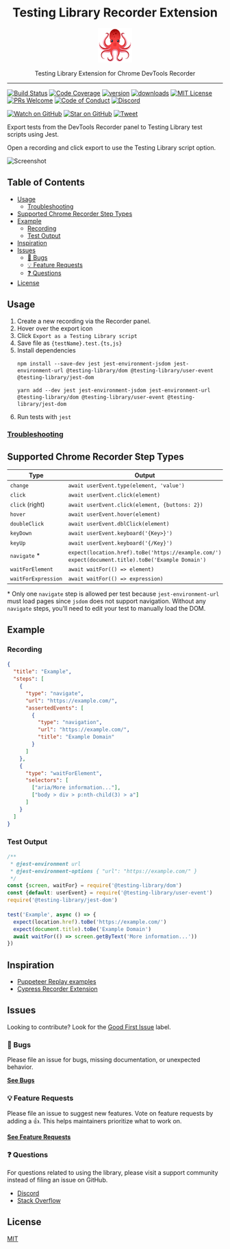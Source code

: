 <div align="center">
<h1>Testing Library Recorder Extension</h1>

<a href="https://joypixels.com/profiles/emoji/1f419">
  <img
    height="80"
    width="80"
    alt="octopus"
    src="other/octopus.png"
  />
</a>

<p>Testing Library Extension for Chrome DevTools Recorder</p>
</div>

---

<!-- prettier-ignore-start -->
[![Build Status][build-badge]][build]
[![Code Coverage][coverage-badge]][coverage]
[![version][version-badge]][extension]
[![downloads][downloads-badge]][extension]
[![MIT License][license-badge]][license]
[![PRs Welcome][prs-badge]][prs]
[![Code of Conduct][coc-badge]][coc]
[![Discord][discord-badge]][discord]

[![Watch on GitHub][github-watch-badge]][github-watch]
[![Star on GitHub][github-star-badge]][github-star]
[![Tweet][twitter-badge]][twitter]
<!-- prettier-ignore-end -->

Export tests from the DevTools Recorder panel to Testing Library test scripts
using Jest.

Open a recording and click export to use the Testing Library script option.

![Screenshot](https://user-images.githubusercontent.com/927220/185593628-0beda94a-ec08-40a5-9c93-cf9ecb70527e.png)

## Table of Contents

<!-- START doctoc generated TOC please keep comment here to allow auto update -->
<!-- DON'T EDIT THIS SECTION, INSTEAD RE-RUN doctoc TO UPDATE -->

- [Usage](#usage)
  - [Troubleshooting](#troubleshooting)
- [Supported Chrome Recorder Step Types](#supported-chrome-recorder-step-types)
- [Example](#example)
  - [Recording](#recording)
  - [Test Output](#test-output)
- [Inspiration](#inspiration)
- [Issues](#issues)
  - [🐛 Bugs](#-bugs)
  - [💡 Feature Requests](#-feature-requests)
  - [❓ Questions](#-questions)
- [License](#license)

<!-- END doctoc generated TOC please keep comment here to allow auto update -->

## Usage

1. Create a new recording via the Recorder panel.
2. Hover over the export icon
3. Click `Export as a Testing Library script`
4. Save file as `{testName}.test.{ts,js}`
5. Install dependencies
   ```
   npm install --save-dev jest jest-environment-jsdom jest-environment-url @testing-library/dom @testing-library/user-event @testing-library/jest-dom
   ```
   ```
   yarn add --dev jest jest-environment-jsdom jest-environment-url @testing-library/dom @testing-library/user-event @testing-library/jest-dom
   ```
6. Run tests with `jest`

### [Troubleshooting](https://goo.gle/devtools-recorder-reference#extension-troubleshooting)

## Supported Chrome Recorder Step Types

| Type                | Output                                                                                               |
| ------------------- | ---------------------------------------------------------------------------------------------------- |
| `change`            | `await userEvent.type(element, 'value')`                                                             |
| `click`             | `await userEvent.click(element)`                                                                     |
| `click` (right)     | `await userEvent.click(element, {buttons: 2})`                                                       |
| `hover`             | `await userEvent.hover(element)`                                                                     |
| `doubleClick`       | `await userEvent.dblClick(element)`                                                                  |
| `keyDown`           | `await userEvent.keyboard('{Key>}')`                                                                 |
| `keyUp`             | `await userEvent.keyboard('{/Key}')`                                                                 |
| `navigate` \*       | `expect(location.href).toBe('https://example.com/')` `expect(document.title).toBe('Example Domain')` |
| `waitForElement`    | `await waitFor(() => element)`                                                                       |
| `waitForExpression` | `await waitFor(() => expression)`                                                                    |

\* Only one `navigate` step is allowed per test because `jest-environment-url`
must load pages since `jsdom` does not support navigation. Without any
`navigate` steps, you'll need to edit your test to manually load the DOM.

## Example

### Recording

```json
{
  "title": "Example",
  "steps": [
    {
      "type": "navigate",
      "url": "https://example.com/",
      "assertedEvents": [
        {
          "type": "navigation",
          "url": "https://example.com/",
          "title": "Example Domain"
        }
      ]
    },
    {
      "type": "waitForElement",
      "selectors": [
        ["aria/More information..."],
        ["body > div > p:nth-child(3) > a"]
      ]
    }
  ]
}
```

### Test Output

```js
/**
 * @jest-environment url
 * @jest-environment-options { "url": "https://example.com/" }
 */
const {screen, waitFor} = require('@testing-library/dom')
const {default: userEvent} = require('@testing-library/user-event')
require('@testing-library/jest-dom')

test('Example', async () => {
  expect(location.href).toBe('https://example.com/')
  expect(document.title).toBe('Example Domain')
  await waitFor(() => screen.getByText('More information...'))
})
```

## Inspiration

- [Puppeteer Replay examples](https://github.com/puppeteer/replay/tree/main/examples)
- [Cypress Recorder Extension](https://github.com/cypress-io/cypress-recorder-extension)

## Issues

Looking to contribute? Look for the [Good First Issue][good-first-issue] label.

### 🐛 Bugs

Please file an issue for bugs, missing documentation, or unexpected behavior.

[**See Bugs**][bugs]

### 💡 Feature Requests

Please file an issue to suggest new features. Vote on feature requests by adding
a 👍. This helps maintainers prioritize what to work on.

[**See Feature Requests**][requests]

### ❓ Questions

For questions related to using the library, please visit a support community
instead of filing an issue on GitHub.

- [Discord][discord]
- [Stack Overflow][stackoverflow]

## License

[MIT](LICENSE)

<!-- prettier-ignore-start -->
[build-badge]: https://img.shields.io/github/workflow/status/testing-library/testing-library-recorder-extension/validate?logo=github&style=flat-square
[build]: https://github.com/testing-library/testing-library-recorder-extension/actions?query=workflow%3Avalidate
[coverage-badge]: https://img.shields.io/codecov/c/github/testing-library/testing-library-recorder-extension.svg?style=flat-square
[coverage]: https://codecov.io/github/testing-library/testing-library-recorder-extension
[version-badge]: https://img.shields.io/chrome-web-store/v/pnobfbfcnoeealajjgnpeodbkkhgiici?style=flat-square
[extension]: https://chrome.google.com/webstore/detail/testing-library-recorder/pnobfbfcnoeealajjgnpeodbkkhgiici
[downloads-badge]: https://img.shields.io/chrome-web-store/users/pnobfbfcnoeealajjgnpeodbkkhgiici?style=flat-square
[license-badge]: https://img.shields.io/github/license/testing-library/testing-library-recorder-extension?style=flat-square
[license]: https://github.com/testing-library/testing-library-recorder-extension/blob/main/LICENSE
[prs-badge]: https://img.shields.io/badge/PRs-welcome-brightgreen.svg?style=flat-square
[prs]: https://makeapullrequest.com
[coc-badge]: https://img.shields.io/badge/code%20of-conduct-ff69b4.svg?style=flat-square
[coc]: https://github.com/testing-library/testing-library-recorder-extension/blob/main/CODE_OF_CONDUCT.md
[bugs]: https://github.com/testing-library/testing-library-recorder-extension/issues?utf8=%E2%9C%93&q=is%3Aissue+is%3Aopen+sort%3Acreated-desc+label%3Abug
[requests]: https://github.com/testing-library/testing-library-recorder-extension/issues?utf8=%E2%9C%93&q=is%3Aissue+is%3Aopen+sort%3Areactions-%2B1-desc+label%3Aenhancement
[good-first-issue]: https://github.com/testing-library/testing-library-recorder-extension/issues?utf8=%E2%9C%93&q=is%3Aissue+is%3Aopen+sort%3Areactions-%2B1-desc+label%3Aenhancement+label%3A%22good+first+issue%22
[github-watch-badge]: https://img.shields.io/github/watchers/testing-library/testing-library-recorder-extension.svg?style=social
[github-watch]: https://github.com/testing-library/testing-library-recorder-extension/watchers
[github-star-badge]: https://img.shields.io/github/stars/testing-library/testing-library-recorder-extension.svg?style=social
[github-star]: https://github.com/testing-library/testing-library-recorder-extension/stargazers
[twitter]: https://twitter.com/intent/tweet?text=Check%20out%20Testing%20Library%20Recorder%20Extension%20by%20%40TestingLib%20https%3A%2F%2Fgithub.com%2Ftesting-library%2Ftesting-library-recorder-extension%20%F0%9F%91%8D
[twitter-badge]: https://img.shields.io/twitter/url/https/github.com/testing-library/testing-library-recorder-extension.svg?style=social
[discord-badge]: https://img.shields.io/discord/723559267868737556.svg?color=7389D8&labelColor=6A7EC2&logo=discord&logoColor=ffffff&style=flat-square
[discord]: https://discord.gg/testing-library
[stackoverflow]: https://stackoverflow.com/questions/tagged/testing-library
<!-- prettier-ignore-end -->
